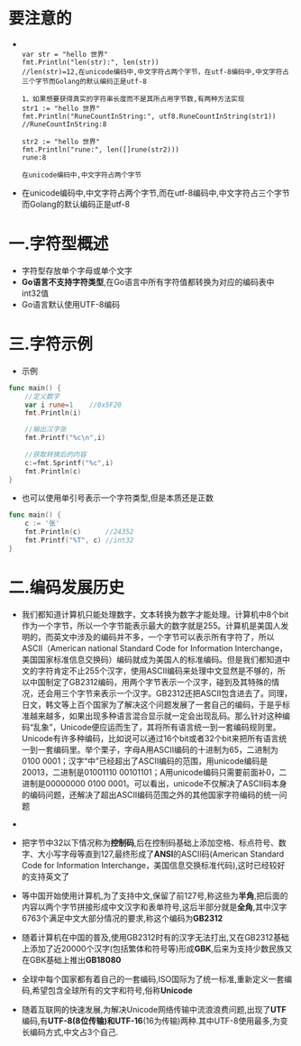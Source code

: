 # 要注意的

- ```
  
  var str = "hello 世界"
  fmt.Println("len(str):", len(str))     
  //len(str)=12,在unicode编码中,中文字符占两个字节，在utf-8编码中,中文字符占三个字节而Golang的默认编码正是utf-8
  
  1、如果想要获得真实的字符串长度而不是其所占用字节数,有两种方法实现
  str1 := "hello 世界"
  fmt.Println("RuneCountInString:", utf8.RuneCountInString(str1))		//RuneCountInString:8
  
  str2 := "hello 世界"
  fmt.Println("rune:", len([]rune(str2)))
  rune:8
  
  在unicode编码中,中文字符占两个字节
  ```

- 在unicode编码中,中文字符占两个字节,而在utf-8编码中,中文字符占三个字节而Golang的默认编码正是utf-8 

# 一.字符型概述

* 字符型存放单个字母或单个文字
* **Go语言不支持字符类型**,在Go语言中所有字符值都转换为对应的编码表中int32值
* Go语言默认使用UTF-8编码
# 三.字符示例
* 示例
```go
func main() {
	//定义数字
	var i rune=1 	//0x5F20
	fmt.Println(i)

	//输出汉字张
	fmt.Printf("%c\n",i)
	
	//获取转换后的内容
	c:=fmt.Sprintf("%c",i)
	fmt.Println(c)
}
```
* 也可以使用单引号表示一个字符类型,但是本质还是正数
```go
func main() {
	c := '张'
	fmt.Println(c)      //24352
	fmt.Printf("%T", c) //int32
}
```
# 二.编码发展历史

- 我们都知道计算机只能处理数字，文本转换为数字才能处理。计算机中8个bit作为一个字节，所以一个字节能表示最大的数字就是255。计算机是美国人发明的，而英文中涉及的编码并不多，一个字节可以表示所有字符了，所以ASCII（American national Standard Code for Information Interchange，美国国家标准信息交换码）编码就成为美国人的标准编码。但是我们都知道中文的字符肯定不止255个汉字，使用ASCII编码来处理中文显然是不够的，所以中国制定了GB2312编码，用两个字节表示一个汉字，碰到及其特殊的情况，还会用三个字节来表示一个汉字。GB2312还把ASCII包含进去了。同理，日文，韩文等上百个国家为了解决这个问题发展了一套自己的编码，于是乎标准越来越多，如果出现多种语言混合显示就一定会出现乱码。那么针对这种编码“乱象”，Unicode便应运而生了，其将所有语言统一到一套编码规则里。Unicode有许多种编码，比如说可以通过16个bit或者32个bit来把所有语言统一到一套编码里。举个栗子，字母A用ASCII编码的十进制为65，二进制为0100 0001；汉字“中”已经超出了ASCII编码的范围，用unicode编码是20013，二进制是01001110 00101101；A用unicode编码只需要前面补0，二进制是00000000 0100 0001。可以看出，unicode不仅解决了ASCII码本身的编码问题，还解决了超出ASCII编码范围之外的其他国家字符编码的统一问题

   

   

   

   

   

- 

- 把字节中32以下情况称为**控制码**,后在控制码基础上添加空格、标点符号、数字、大小写字母等直到127,最终形成了**ANSI**的ASCII码(American Standard Code for Information Interchange，美国信息交换标准代码),这时已经较好的支持英文了

- 等中国开始使用计算机,为了支持中文,保留了前127号,称这些为**半角**,把后面的内容以两个字节拼接形成中文汉字和表单符号,这后半部分就是**全角**,其中汉字6763个满足中文大部分情况的要求,称这个编码为**GB2312**

- 随着计算机在中国的普及,使用GB2312时有的汉字无法打出,又在GB2312基础上添加了近20000个汉字(包括繁体和符号等)形成**GBK**,后来为支持少数民族又在GBK基础上推出**GB18080**

- 全球中每个国家都有着自己的一套编码,ISO国际为了统一标准,重新定义一套编码,希望包含全球所有的文字和符号,俗称**Unicode**

- 随着互联网的快速发展,为解决Unicode网络传输中流浪浪费问题,出现了**UTF**编码,有**UTF-8(8位传输)和UTF-16**(16为传输)两种.其中UTF-8使用最多,为变长编码方式,中文占3个自己.
